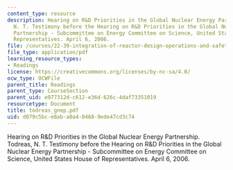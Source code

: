 ```yaml
---
content_type: resource
description: Hearing on R&D Priorities in the Global Nuclear Energy Partnership. Todreas,
  N. T. Testimony before the Hearing on R&D Priorities in the Global Nuclear Energy
  Partnership - Subcommittee on Energy Committee on Science, United States House of
  Representatives. April 6, 2006.
file: /courses/22-39-integration-of-reactor-design-operations-and-safety-fall-2006/d079c5bce8aba0a404689ede47cd3c74_todreas_gnep.pdf
file_type: application/pdf
learning_resource_types:
- Readings
license: https://creativecommons.org/licenses/by-nc-sa/4.0/
ocw_type: OCWFile
parent_title: Readings
parent_type: CourseSection
parent_uid: e977312d-c612-e36d-626c-4daf73351019
resourcetype: Document
title: todreas_gnep.pdf
uid: d079c5bc-e8ab-a0a4-0468-9ede47cd3c74
---
```

Hearing on R&D Priorities in the Global Nuclear Energy Partnership. Todreas, N. T. Testimony before the Hearing on R&D Priorities in the Global Nuclear Energy Partnership - Subcommittee on Energy Committee on Science, United States House of Representatives. April 6, 2006.